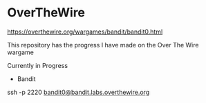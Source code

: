 # OverTheWire
https://overthewire.org/wargames/bandit/bandit0.html

This repository has the progress I have made on the Over The Wire wargame

Currently in Progress
- Bandit


ssh -p 2220 bandit0@bandit.labs.overthewire.org
